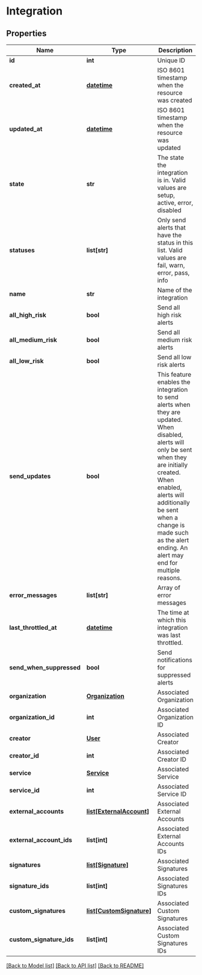 # Integration

## Properties
Name | Type | Description | Notes
------------ | ------------- | ------------- | -------------
**id** | **int** | Unique ID | [optional] 
**created_at** | [**datetime**](DateTime.md) | ISO 8601 timestamp when the resource was created | [optional] 
**updated_at** | [**datetime**](DateTime.md) | ISO 8601 timestamp when the resource was updated | [optional] 
**state** | **str** | The state the integration is in. Valid values are setup, active, error, disabled | [optional] 
**statuses** | **list[str]** | Only send alerts that have the status in this list. Valid values are fail, warn, error, pass, info | [optional] 
**name** | **str** | Name of the integration | [optional] 
**all_high_risk** | **bool** | Send all high risk alerts | [optional] 
**all_medium_risk** | **bool** | Send all medium risk alerts | [optional] 
**all_low_risk** | **bool** | Send all low risk alerts | [optional] 
**send_updates** | **bool** | This feature enables the integration to send alerts when they are updated. When disabled, alerts will only be sent when they are initially created. When enabled, alerts will additionally be sent when a change is made such as the alert ending. An alert may end for multiple reasons. | [optional] 
**error_messages** | **list[str]** | Array of error messages | [optional] 
**last_throttled_at** | [**datetime**](DateTime.md) | The time at which this integration was last throttled. | [optional] 
**send_when_suppressed** | **bool** | Send notifications for suppressed alerts | [optional] 
**organization** | [**Organization**](Organization.md) | Associated Organization | [optional] 
**organization_id** | **int** | Associated Organization ID | [optional] 
**creator** | [**User**](User.md) | Associated Creator | [optional] 
**creator_id** | **int** | Associated Creator ID | [optional] 
**service** | [**Service**](Service.md) | Associated Service | [optional] 
**service_id** | **int** | Associated Service ID | [optional] 
**external_accounts** | [**list[ExternalAccount]**](ExternalAccount.md) | Associated External Accounts | [optional] 
**external_account_ids** | **list[int]** | Associated External Accounts IDs | [optional] 
**signatures** | [**list[Signature]**](Signature.md) | Associated Signatures | [optional] 
**signature_ids** | **list[int]** | Associated Signatures IDs | [optional] 
**custom_signatures** | [**list[CustomSignature]**](CustomSignature.md) | Associated Custom Signatures | [optional] 
**custom_signature_ids** | **list[int]** | Associated Custom Signatures IDs | [optional] 

[[Back to Model list]](../README.md#documentation-for-models) [[Back to API list]](../README.md#documentation-for-api-endpoints) [[Back to README]](../README.md)


